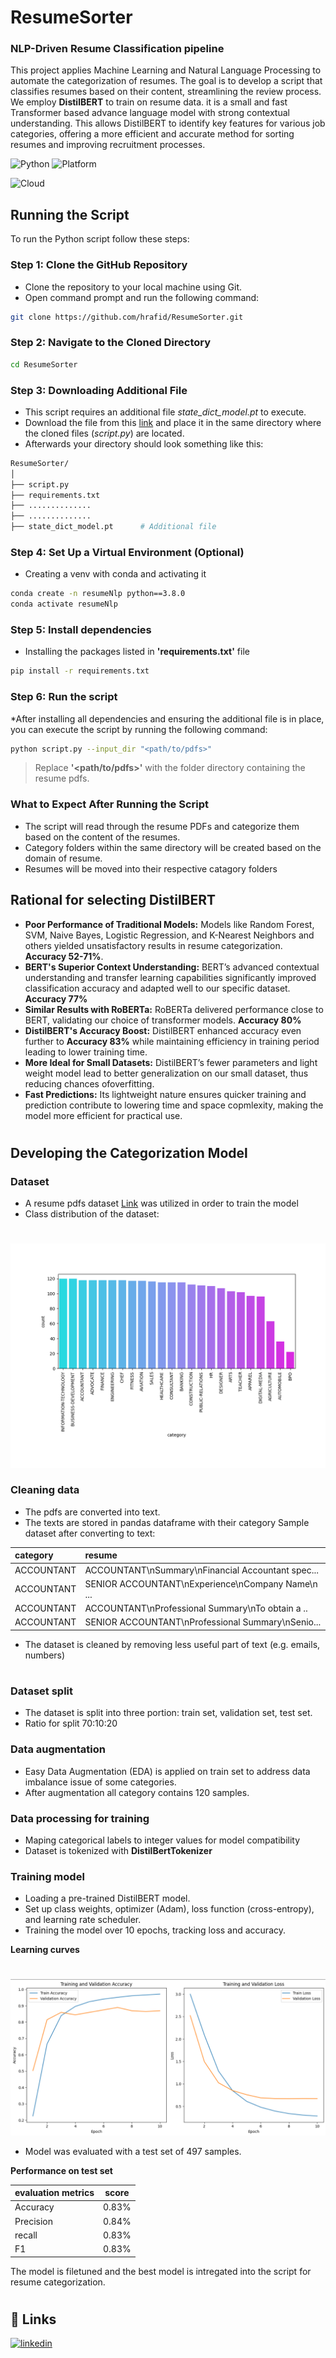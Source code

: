 
# ResumeSorter
### NLP-Driven Resume Classification pipeline

This project applies Machine Learning and Natural Language Processing to automate the categorization of resumes. The goal is to develop a script that classifies resumes based on their content, streamlining the review process. We employ **DistilBERT** to train on resume data. it is a small and fast Transformer based advance language model with strong contextual understanding. This allows DistilBERT to identify key features for various job categories, offering a more efficient and accurate method for sorting resumes and improving recruitment processes.

![Python](https://img.shields.io/badge/python-v3.9.0-green) ![Platform](https://img.shields.io/badge/Platform-Windows10%20Pro%20version%20%2022H2-blue)

![Cloud](https://img.shields.io/badge/Cloud_computing-Google%20Colaboratory%20GPU%20NVIDIA%20Tesla%20T4-orange)

## Running the Script
To run the Python script follow these steps:

### Step 1: Clone the GitHub Repository 
* Clone the repository to your local machine using Git.
* Open command prompt and run the following command:

```bash
git clone https://github.com/hrafid/ResumeSorter.git

```

### Step 2: Navigate to the Cloned Directory 
```bash
cd ResumeSorter
```

### Step 3: Downloading Additional File
* This script requires an additional file *state_dict_model.pt* to execute.
* Download the file from this [link](https://drive.google.com/file/d/1-OZfY3-VOYt44nThkkuhO5z_QbXs1e4e/view?usp=sharing) and place it in the same directory where the cloned files (*script.py*) are located.
* Afterwards your directory should look something like this:

```bash
ResumeSorter/
│
├── script.py
├── requirements.txt
├── ..............
├── ..............
├── state_dict_model.pt      # Additional file  

```
### Step 4: Set Up a Virtual Environment (Optional)
* Creating a venv with conda and activating it
```bash
conda create -n resumeNlp python==3.8.0
conda activate resumeNlp
```
### Step 5: Install dependencies
* Installing the packages listed in **'requirements.txt'** file
```bash
pip install -r requirements.txt
```

### Step 6: Run the script
*After installing all dependencies and ensuring the additional file is in place, you can execute the script by running the following command:
```bash
python script.py --input_dir "<path/to/pdfs>" 
```
> Replace **'<path/to/pdfs>'** with the folder directory containing the resume pdfs. 

### What to Expect After Running the Script
* The script will read through the resume PDFs and categorize them based on the content of the resumes.
* Category folders within the same directory will be created based on the domain of resume.
* Resumes will be moved into their respective catagory folders

## Rational for selecting DistilBERT
* **Poor Performance of Traditional Models:** Models like Random Forest, SVM, Naive Bayes, Logistic Regression, and K-Nearest Neighbors and others yielded unsatisfactory results in resume categorization. **Accuracy 52-71%**.
* **BERT's Superior Context Understanding:** BERT’s advanced contextual understanding and transfer learning capabilities significantly improved classification accuracy and adapted well to our specific dataset. **Accuracy 77%**
* **Similar Results with RoBERTa:** RoBERTa delivered performance close to BERT, validating our choice of transformer models. **Accuracy 80%**
* **DistilBERT's Accuracy Boost:** DistilBERT enhanced accuracy even further to **Accuracy 83%** while maintaining efficiency in training period leading to lower training time.
* **More Ideal for Small Datasets:** DistilBERT’s fewer parameters and light weight model lead to better generalization on our small dataset, thus reducing chances ofoverfitting. 
* **Fast Predictions:** Its lightweight nature ensures quicker training and prediction contribute to lowering time and space copmlexity, making the model more efficient for practical use.

#
## Developing the Categorization Model

### Dataset
* A resume pdfs dataset [Link](https://drive.google.com/file/d/1gpUMjHtnOGQoiItBYe-q8AUUbdMgzmHK/view?usp=sharing) was utilized in order to train the model
* Class distribution of the dataset:
#
![fig](figures/class_distrbution.png)

### Cleaning data
* The pdfs are converted into text.
* The texts are stored in pandas dataframe with their category 
Sample dataset after converting to text:

| category | resume    |
| :-------- | :------- |
| ACCOUNTANT | ACCOUNTANT\nSummary\nFinancial Accountant spec... |
| ACCOUNTANT | SENIOR ACCOUNTANT\nExperience\nCompany Name\n ...|
| ACCOUNTANT | ACCOUNTANT\nProfessional Summary\nTo obtain a ..|
| ACCOUNTANT | SENIOR ACCOUNTANT\nProfessional Summary\nSenio...|

* The dataset is cleaned by removing less useful part of text (e.g. emails, numbers)

#

###  Dataset split 
* The dataset is split into three portion: train set, validation set, test set. 
* Ratio for split 70:10:20 

###  Data augmentation
* Easy Data Augmentation (EDA) is applied on train set to address data imbalance issue of some categories.
* After augmentation all category contains 120 samples.

### Data processing for training
* Maping categorical labels to integer values for model compatibility
* Dataset is tokenized with **DistilBertTokenizer**  

### Training model
* Loading a pre-trained DistilBERT model. 
* Set up class weights, optimizer (Adam), loss function (cross-entropy), and learning rate scheduler.
* Training the model over 10 epochs, tracking loss and accuracy.

**Learning curves**
#
![fig](figures/training_curve.png)


* Model was evaluated with a test set of 497 samples.

**Performance on test set**

| evaluation metrics     | score       |
| -----------            | ----------- |
| Accuracy               | 0.83%         |
| Precision              | 0.84%         |
| recall                 | 0.83%         |
| F1                     | 0.83%         |

The model is filetuned and the best model is intregated into the script for resume categorization.
#
## 🔗 Links

[![linkedin](https://img.shields.io/badge/LinkedIn-0A66C2?style=for-the-badge&logo=linkedin&logoColor=white)](https://www.linkedin.com/in/rakibul-haque/)


